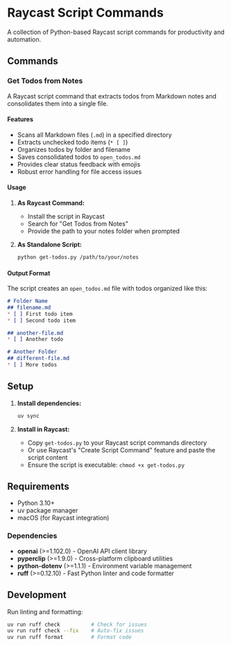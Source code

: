 # Raycast Script Commands

A collection of Python-based Raycast script commands for productivity and automation.

## Commands

### Get Todos from Notes

A Raycast script command that extracts todos from Markdown notes and consolidates them into a single file.

#### Features

- Scans all Markdown files (`.md`) in a specified directory
- Extracts unchecked todo items (`* [ ]`)
- Organizes todos by folder and filename
- Saves consolidated todos to `open_todos.md`
- Provides clear status feedback with emojis
- Robust error handling for file access issues

#### Usage

1. **As Raycast Command:**
   - Install the script in Raycast
   - Search for "Get Todos from Notes"
   - Provide the path to your notes folder when prompted

2. **As Standalone Script:**
   ```bash
   python get-todos.py /path/to/your/notes
   ```

#### Output Format

The script creates an `open_todos.md` file with todos organized like this:

```markdown
# Folder Name
## filename.md
* [ ] First todo item
* [ ] Second todo item

## another-file.md
* [ ] Another todo

# Another Folder
## different-file.md
* [ ] More todos
```

## Setup

1. **Install dependencies:**
   ```bash
   uv sync
   ```

2. **Install in Raycast:**
   - Copy `get-todos.py` to your Raycast script commands directory
   - Or use Raycast's "Create Script Command" feature and paste the script content
   - Ensure the script is executable: `chmod +x get-todos.py`

## Requirements

- Python 3.10+
- uv package manager
- macOS (for Raycast integration)

### Dependencies

- **openai** (>=1.102.0) - OpenAI API client library
- **pyperclip** (>=1.9.0) - Cross-platform clipboard utilities  
- **python-dotenv** (>=1.1.1) - Environment variable management
- **ruff** (>=0.12.10) - Fast Python linter and code formatter

## Development

Run linting and formatting:
```bash
uv run ruff check          # Check for issues
uv run ruff check --fix    # Auto-fix issues
uv run ruff format         # Format code
```